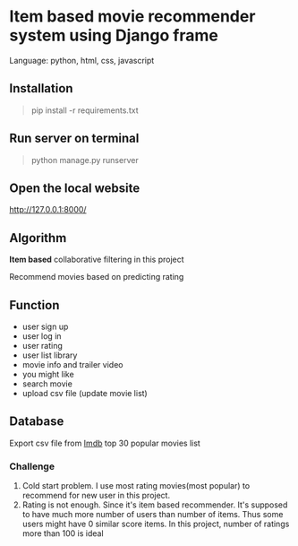 # Item based movie recommender system using Django frame
Language: python, html, css, javascript

## Installation

>pip install -r requirements.txt
>

## Run server on terminal
>python manage.py runserver
>

## Open the local website
http://127.0.0.1:8000/

## Algorithm
**Item based** collaborative filtering in this project

Recommend movies based on predicting rating 

## Function
- user sign up
- user log in
- user rating
- user list library
- movie info and trailer video
- you might like
- search movie
- upload csv file (update movie list)

## Database
Export csv file from [Imdb](https://www.imdb.com/list/ls022753498/) top 30 popular movies list

### Challenge
1. Cold start problem. I use most rating movies(most popular) to recommend for new user in this project.
2. Rating is not enough. Since it's item based recommender. It's supposed to have much more number of users than number of items. Thus some users might have 0 similar score items. In this project, number of ratings more than 100 is ideal
